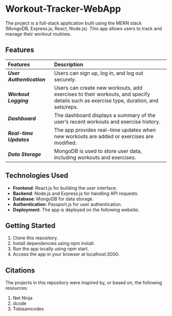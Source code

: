 # Workout-Tracker-WebApp

The project is a full-stack application built using the MERN stack (MongoDB, Express.js, React, Node.js). This app allows users to track and manage their workout routines.

## Features

| Features | Description | 
|:------------------|:----------|
| ***User Authentication*** | Users can sign up, log in, and log out securely.|
| ***Workout Logging*** | Users can create new workouts, add exercises to their workouts, and specify details such as exercise type, duration, and sets/reps.|
| ***Dashboard*** | The dashboard displays a summary of the user’s recent workouts and exercise history.|
| ***Real-time Updates*** | The app provides real-time updates when new workouts are added or exercises are modified.|
| ***Data Storage*** | MongoDB is used to store user data, including workouts and exercises.|

## Technologies Used
- **Frontend**: React.js for building the user interface.
- **Backend**: Node.js and Express.js for handling API requests.
- **Database**: MongoDB for data storage.
- **Authentication**: Passport.js for user authentication.
- **Deployment**: The app is deployed on the following website: 

## Getting Started
1. Clone this repository.
2. Install dependencies using npm install.
3. Run the app locally using npm start.
4. Access the app in your browser at localhost:3000.

## Citations

The projects in this repository were inspired by, or based on, the following resources:

1. Net Ninja
2. dcode
3. Tobisamcodes
